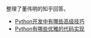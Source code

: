 ﻿整理了董伟明的知乎回答。
- [Python开发中有哪些高级技巧](https://www.zhihu.com/question/23760468/answer/125478261)
- [Python有哪些优雅的代码实现](https://www.zhihu.com/question/37751951/answer/125640796)